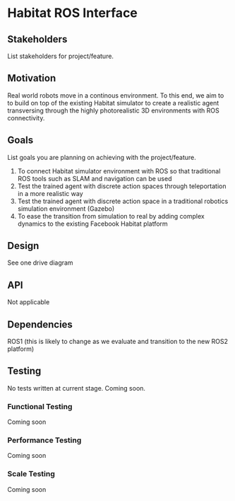 # Habitat ROS Interface

## Stakeholders

List stakeholders for project/feature.

## Motivation
Real world robots move in a continous environment. To this end, we aim to to build on top of the existing Habitat simulator to create a realistic agent transversing through the highly photorealistic 3D environments with ROS connectivity.

## Goals

List goals you are planning on achieving with the project/feature.

1. To connect Habitat simulator environment with ROS so that traditional ROS tools such as SLAM and navigation can be used
2. Test the trained agent with discrete action spaces through teleportation in a more realistic way 
3. Test the trained agent with discrete action space in a traditional robotics simulation environment (Gazebo)
4. To ease the transition from simulation to real by adding complex dynamics to the existing Facebook Habitat platform

## Design

See one drive diagram

## API

Not applicable

## Dependencies
ROS1 (this is likely to change as we evaluate and transition to the new ROS2 platform)

## Testing
No tests written at current stage. Coming soon.

### Functional Testing

Coming soon

### Performance Testing

Coming soon

### Scale Testing

Coming soon

